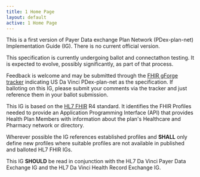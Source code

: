 ```yaml
---
title: 1 Home Page
layout: default
active: 1 Home Page
---
```


<p id="publish-box">
This is a first version of Payer Data exchange Plan Network (PDex-plan-net) Implementation Guide (IG). There is no current official version.
</p>

This specification is currently undergoing ballot and connectathon testing. It is expected to evolve, possibly significantly, as part of that process.

Feedback is welcome and may be submitted through the [FHIR gForge tracker](http://gforge.hl7.org/gf/project/fhir/tracker/?action=TrackerItemAdd&tracker_id=677/) indicating US Da Vinci PDex-plan-net as the specification. If balloting on this IG, please submit your comments via the tracker and just reference them in your ballot submission.

This IG is based on the [HL7 FHIR](http://build.fhir.org/index.html) R4 standard. It identifies the FHIR Profiles needed to provide an Application Programming Interface (API) that provides Health Plan Members with information about the plan's Healthcare and Pharmacy network or directory.

Wherever possible the IG references established profiles and **SHALL** only define new profiles where suitable profiles are not available in published and balloted HL7 FHIR IGs.

This IG **SHOULD** be read in conjunction with the HL7 Da Vinci Payer Data Exchange IG and the HL7 Da Vinci Health Record Exchange IG.


